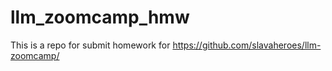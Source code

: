 # llm_zoomcamp_hmw
This is a repo for submit homework for https://github.com/slavaheroes/llm-zoomcamp/
